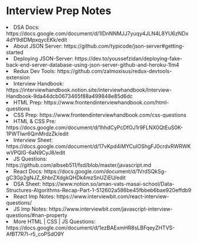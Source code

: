 # Interview Prep Notes

<li>DSA Docs: https://docs.google.com/document/d/1lDnNNMJJ7yuqy4JLN4L8YU6zNDx4dY9dlDMpxqycEKk/edit</li>
<li>About JSON Server: https://github.com/typicode/json-server#getting-started</li>
<li>Deploying JSON-Server: https://dev.to/youssefzidan/deploying-fake-back-end-server-database-using-json-server-github-and-heroku-1lm4</li>
<li>Redux Dev Tools: https://github.com/zalmoxisus/redux-devtools-extension</li>
<li>Interview Handbook: https://interviewhandbook.notion.site/interviewhandbook/Interview-Handbook-9da44dcb0673465f88a499848e85d6dc</li>
<li>HTML Prep: https://www.frontendinterviewhandbook.com/html-questions</li>
<li>CSS Prep: https://www.frontendinterviewhandbook.com/css-questions</li>
<li>HTML & CSS Pre: https://docs.google.com/document/d/1hhdCyPcDfOJ1r9FLNX0QtEuS0K-1PWTlwr6QmMrdzZk/edit</li>
<li>Interview Sheet: https://docs.google.com/document/d/17vKpd4iMYCuIOShgFJ0crdvRWRWKwVPQlG-6aN9CyJ8/edit</li>
<li>JS Questions: https://github.com/albseb511/fsd/blob/master/javascript.md</li>
<li>React Docs: https://docs.google.com/document/d/1VrdSQkSg-gC3Gp2gNJZ_6hbrZXdgkQHDk4mzSnUZiEU/edit</li>
<li>DSA Sheet: https://www.notion.so/aman-vats-masai-school/Data-Structures-Algorithms-Recap-Part-1-512602a586be45fbbeb6bae920effdb9 </li>
<li>React Imp Notes: https://www.interviewbit.com/react-interview-questions/</li>
<li>JS Imp Notes: https://www.interviewbit.com/javascript-interview-questions/#nan-property</li>
<li>More HTML | CSS | JS Questions: https://docs.google.com/document/d/1ezBAExmHR8sLBFqeyZHTVS-AfBT7R7I-r5_coPSdO9Y</li>
